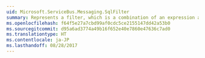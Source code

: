 ```yaml
---
uid: Microsoft.ServiceBus.Messaging.SqlFilter
summary: Represents a filter, which is a combination of an expression and an action that is executed in the publish/subscribe pipeline. For information about the SQLFilter syntax, see [SQLFilter syntax](https://docs.microsoft.com/azure/service-bus-messaging/service-bus-messaging-sql-filter).
ms.openlocfilehash: f64f5e27a7cbd99af0cdc5ce2155147dd42a53b0
ms.sourcegitcommit: d95a6ad3774a49b16f652e40e7860e47636c7ad0
ms.translationtype: HT
ms.contentlocale: ja-JP
ms.lasthandoff: 08/28/2017
---
```

